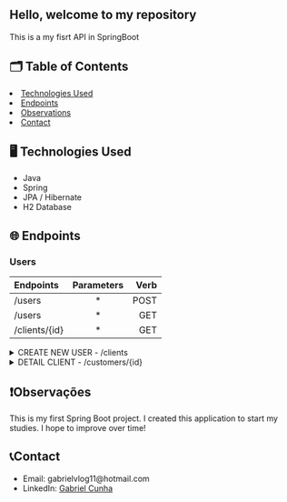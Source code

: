 <h2>Hello, welcome to my repository</h2>
<p>This is a my fisrt API in SpringBoot </p>

<h2> 🗂️ Table of Contents </h2>
  <li><a href="#technologiesUsed">Technologies Used</a></li>
  <li><a href="#endpoints">Endpoints</a></li>
  <li><a href="#observations">Observations</a></li>
  <li><a href="#contact">Contact</a></li>

<h2 id="technologiesUsed">🖥️ Technologies Used</h2>
<ul>
  <li>Java</li>
  <li>Spring</li>
  <li>JPA / Hibernate</li>
  <li>H2 Database</li>
</ul>

<h2 id="endpoints">🌐 Endpoints</h2>

<h3>Users</h3>

|   Endpoints   |  Parameters  |    Verb    |
| :---         |     :---:      |          ---: |
| /users       |   *  |   POST    |
| /users  |   *  | GET    |
| /clients/{id}   |   *  | GET    |

<details>
    <summary>CREATE NEW USER - /clients </summary>
    
  ### Description
  
  - Create a new user and stores it in the database.
  
  ### Response Codes
  
  - `201`: CREATED.
  
  ### Request Example
  
  - POST - /users
  - HTTP/1.1
  - Host: localhost:8080
  - Content-Type: application/json
  
  ```json
{
	"name": "gabriel",
	"email": "gabriel@test.com",
  "department": {
      "id": 1
  }
}
  ```
    
  </details>
  
  <details>
    <summary> DETAIL CLIENT - /customers/{id}

 </summary>
    
  ### Description
  
  Details a user contained in the database according to its ID.
  
  ### Request Example
  
  - GET - /users/1
  - HTTP/1.1
  - Host: localhost:8080
  
  ### Response Example
  
  - HTTP/1.1 200 OK
  - Content-Type: application/json
  ```json
{
	"id": 1,
	"nome": "gabriel",
	"email": "gabriel@test.com",
	"department": {
      "id": 1,
      "department": "informática"
  }
}
  ```
    
  </details>

  <h2 id="observations">❗Observações</h2>
  <p>This is my first Spring Boot project. I created this application to start my studies. I hope to improve over time!</p>
  
  <h2 id="contact">📞Contact</h2>
  <ul>
    <li>Email: gabrielvlog11@hotmail.com</li>
    <li>LinkedIn: <a href="https://www.linkedin.com/in/gcunhaa18/">Gabriel Cunha</a></li>
  </ul>

